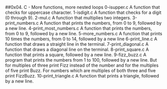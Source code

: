 ##0x04. C - More functions, more nested loops
0-isupper.c A function that checks for uppercase character.
1-isdigit.c A function that checks for a digit (0 through 9).
2-mul.c A function that multiplies two integers.
3-print_numbers.c A function that prints the numbers, from 0 to 9, followed by a new line.
4-print_most_numbers.c A function that prints the numbers, from 0 to 9, followed by a new line.
5-more_numbers.c A function that prints 10 times the numbers, from 0 to 14, followed by a new line
6-print_line.c A function that draws a straight line in the terminal.
7-print_diagonal.c A function that draws a diagonal line on the terminal.
8-print_square.c A function that prints a square, followed by a new line.
9-fizz_buzz.c A program that prints the numbers from 1 to 100, followed by a new line. But for multiples of three print Fizz instead of the number and for the multiples of five print Buzz. For numbers which are multiples of both three and five print FizzBuzz.
10-print_triangle.c A function that prints a triangle, followed by a new line.
